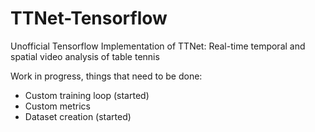 # TTNet-Tensorflow
Unofficial Tensorflow Implementation of TTNet: Real-time temporal and spatial video analysis of table tennis

Work in progress, things that need to be done:
- Custom training loop (started)
- Custom metrics
- Dataset creation (started)
